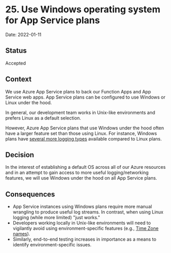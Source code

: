 # 25. Use Windows operating system for App Service plans

Date: 2022-01-11

## Status

Accepted

## Context

We use Azure App Service plans to back our Function Apps and App Service web apps. App Service plans can be configured to use Windows or Linux under the hood.

In general, our development team works in Unix-like environments and prefers Linux as a default selection.

However, Azure App Service plans that use Windows under the hood often have a larger feature set than those using Linux. For instance, Windows plans have [several more logging types](https://docs.microsoft.com/en-us/azure/app-service/troubleshoot-diagnostic-logs#overview) available compared to Linux plans.

## Decision

In the interest of establishing a default OS across all of our Azure resources and in an attempt to gain access to more useful logging/networking features, we will use Windows under the hood on all App Service plans.

## Consequences

- App Service instances using Windows plans require more manual wrangling to produce useful log streams. In contrast, when using Linux logging (while more limited) "just works."
- Developers working locally in Unix-like environments will need to vigilantly avoid using environment-specific features (e.g., [Time Zone names](https://devblogs.microsoft.com/dotnet/cross-platform-time-zones-with-net-core/)).
- Similarly, end-to-end testing increases in importance as a means to identify environment-specific issues.
